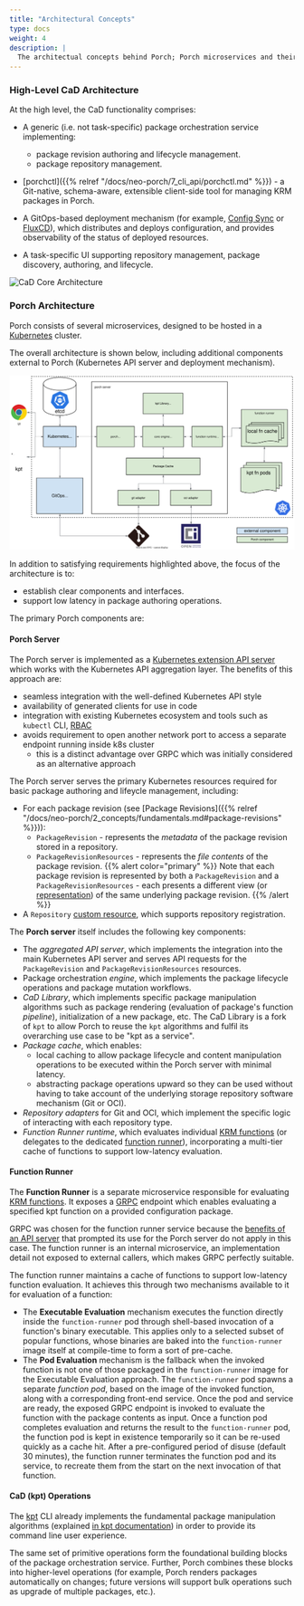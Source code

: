 ```yaml
---
title: "Architectural Concepts"
type: docs
weight: 4
description: |
  The architectual concepts behind Porch; Porch microservices and their primary components.
---
```


### High-Level CaD Architecture

At the high level, the CaD functionality comprises:

* A generic (i.e. not task-specific) package orchestration service implementing:
  * package revision authoring and lifecycle management.
  * package repository management.

* [porchctl]({{% relref "/docs/neo-porch/7_cli_api/porchctl.md" %}}) - a Git-native, schema-aware, extensible client-side
  tool for managing KRM packages in Porch.
* A GitOps-based deployment mechanism (for example, [Config Sync](https://cloud.google.com/anthos-config-management/docs/config-sync-overview)
  or [FluxCD](https://fluxcd.io/)), which distributes and deploys configuration, and provides observability of the status
  of deployed resources.
* A task-specific UI supporting repository management, package discovery, authoring, and lifecycle.

![CaD Core Architecture](/static/images/porch/CaD-Core-Architecture.svg)

### Porch Architecture

Porch consists of several microservices, designed to be hosted in a [Kubernetes](https://kubernetes.io/) cluster.

The overall architecture is shown below, including additional components external to Porch (Kubernetes API server and
deployment mechanism).

![Porch Architecture](/static/images/porch/Porch-Architecture.drawio.svg)

In addition to satisfying requirements highlighted above, the focus of the architecture is to:

* establish clear components and interfaces.
* support low latency in package authoring operations.

The primary Porch components are:

#### Porch Server

The Porch server is implemented as a [Kubernetes extension API server][apiserver] which works with the Kubernetes API
aggregation layer. The benefits of this approach are:

* seamless integration with the well-defined Kubernetes API style
* availability of generated clients for use in code
* integration with existing Kubernetes ecosystem and tools such as  `kubectl` CLI,
  [RBAC](https://kubernetes.io/docs/reference/access-authn-authz/rbac/)
* avoids requirement to open another network port to access a separate endpoint running inside k8s cluster
  * this is a distinct advantage over GRPC which was initially considered as an alternative approach

The Porch server serves the primary Kubernetes
resources required for basic package authoring and lifeycle management, including:

* For each package revision (see [Package Revisions]({{% relref "/docs/neo-porch/2_concepts/fundamentals.md#package-revisions" %}})):
  * `PackageRevision` - represents the *metadata* of the package revision stored in a repository.
  * `PackageRevisionResources` - represents the *file contents* of the package revision.
    {{% alert color="primary" %}}
  Note that each package revision is represented by both a `PackageRevision` and a `PackageRevisionResources` - each presents
  a different view (or [representation](https://github.com/kubernetes/community/blob/master/contributors/devel/sig-architecture/api-conventions.md#differing-representations))
  of the same underlying package revision.
    {{% /alert %}}
* A `Repository` [custom resource][crds], which supports repository registration.

The **Porch server** itself includes the following key components:

* The *aggregated API server*, which implements the integration into the main Kubernetes API server and 
  serves API requests for the `PackageRevision` and `PackageRevisionResources` resources.
* Package orchestration *engine*, which implements the package lifecycle operations and package mutation workflows.
* *CaD Library*, which implements specific package manipulation algorithms such as package rendering (evaluation of
  package's function *pipeline*), initialization of a new package, etc. The CaD Library is a fork of `kpt` to allow Porch
  to reuse the `kpt` algorithms and fulfil its overarching use case to be "kpt as a service".
* *Package cache*, which enables:
  * local caching to allow package lifecycle and content manipulation operations to be executed within the Porch server
    with minimal latency.
  * abstracting package operations upward so they can be used without having to take account of the underlying storage
    repository software mechanism (Git or OCI).
* *Repository adapters* for Git and OCI, which implement the specific logic of interacting with each repository type.
* *Function Runner runtime*, which evaluates individual [KRM functions][functions] (or delegates to the dedicated
  [function runner](#function-runner)), incorporating a multi-tier cache of functions to support low-latency evaluation.

#### Function Runner

The **Function Runner** is a separate microservice responsible for evaluating [KRM functions][functions]. It exposes a
[GRPC](https://grpc.io/) endpoint which enables evaluating a specified kpt function on a provided configuration package.

GRPC was chosen for the function runner service because the [benefits of an API server](#porch-server) that prompted its
use for the Porch server do not apply in this case. The function runner is an internal microservice, an implementation
detail not exposed to external callers, which makes GRPC perfectly suitable.

The function runner maintains a cache of functions to support low-latency function evaluation. It achieves this through
two mechanisms available to it for evaluation of a function:

* The **Executable Evaluation** mechanism executes the function directly inside the `function-runner` pod through shell-based
  invocation of a function's binary executable. This applies only to a selected subset of popular functions, whose binaries
  are baked into the `function-runner` image itself at compile-time to form a sort of pre-cache.
* The **Pod Evaluation** mechanism is the fallback when the invoked function is not one of those packaged in the `function-runner`
  image for the Executable Evaluation approach. The `function-runner` pod spawns a separate *function pod*, based on the
  image of the invoked function, along with a corresponding front-end service. Once the pod and service are ready, the
  exposed GRPC endpoint is invoked to evaluate the function with the package contents as input. Once a function pod completes
  evaluation and returns the result to the `function-runner` pod, the function pod is kept in existence temporarily so
  it can be re-used quickly as a cache hit. After a pre-configured period of disuse (default 30 minutes), the function
  runner terminates the function pod and its service, to recreate them from the start on the next invocation of that function.

#### CaD (kpt) Operations

The [kpt](https://kpt.dev/) CLI already implements the fundamental package manipulation algorithms (explained
[in kpt documentation](https://kpt.dev/book/03-packages/)) in order to provide its command line user experience.

The same set of primitive operations form the foundational building blocks of the package orchestration service. Further,
Porch combines these blocks into higher-level operations (for example, Porch renders packages automatically on changes;
future versions will support bulk operations such as upgrade of multiple packages, etc.).


<!-- Reference links -->
[apiserver]: https://kubernetes.io/docs/concepts/extend-kubernetes/api-extension/apiserver-aggregation/
[crds]: https://kubernetes.io/docs/concepts/extend-kubernetes/api-extension/custom-resources/
[functions]: https://kpt.dev/book/02-concepts/#functions